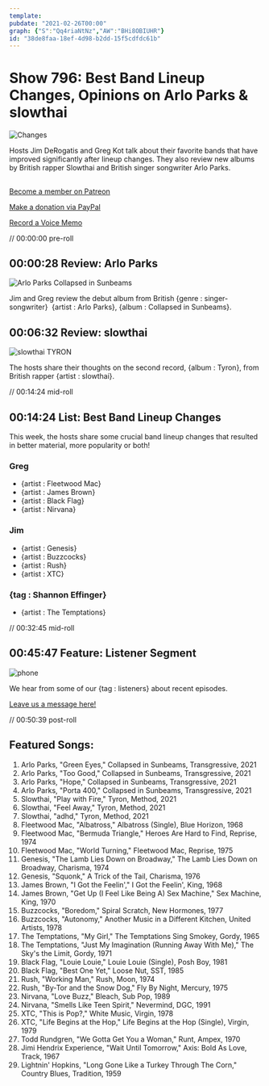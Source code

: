 ```yaml
---
template: 
pubdate: "2021-02-26T00:00"
graph: {"S":"Qq4riaNtNz","AW":"BHi8OBIUHR"}
id: "38de8faa-18ef-4d98-b2dd-15f5cdfdc61b"
---
```






# Show 796: Best Band Lineup Changes, Opinions on Arlo Parks & slowthai

![Changes](https://static.soundopinions.org/images/2021/changes.jpeg)

Hosts Jim DeRogatis and Greg Kot talk about their favorite bands that have improved significantly after lineup changes. They also review new albums by British rapper Slowthai and British singer songwriter Arlo Parks. 



## 

[Become a member on Patreon](https://www.patreon.com/soundopinions)

[Make a donation via PayPal](https://bit.ly/36zIhZK) 

[Record a Voice Memo](https://www.micdropp.com/studio/5febf006eba45/) 

// 00:00:00 pre-roll



## 00:00:28 Review: Arlo Parks

![Arlo Parks Collapsed in Sunbeams](https://static.soundopinions.org/assets/796/S3.jpg)

Jim and Greg review the debut album from British {genre : singer-songwriter}  {artist : Arlo Parks}, {album : Collapsed in Sunbeams}.



## 00:06:32 Review: slowthai

![slowthai TYRON](https://static.soundopinions.org/assets/796/AW12.jpg)

The hosts share their thoughts on the second record, {album : Tyron}, from British rapper {artist : slowthai}.

// 00:14:24 mid-roll



## 00:14:24 List: Best Band Lineup Changes

This week, the hosts share some crucial band lineup changes that resulted in better material, more popularity or both!


### Greg

- {artist : Fleetwood Mac}
- {artist : James Brown}
- {artist : Black Flag}
- {artist : Nirvana}


### Jim

- {artist : Genesis}
- {artist : Buzzcocks}
- {artist : Rush}
- {artist : XTC}


### {tag : Shannon Effinger}

- {artist : The Temptations}

// 00:32:45 mid-roll



## 00:45:47 Feature: Listener Segment

![phone](https://static.soundopinions.org/images/2021/untitled-design.jpeg)

We hear from some of our {tag : listeners} about recent episodes.

[Leave us a message here!](https://micdropp.com/studio/5febf006eba45/)

// 00:50:39 post-roll



## Featured Songs:

1. Arlo Parks, "Green Eyes," Collapsed in Sunbeams, Transgressive, 2021
2. Arlo Parks, "Too Good," Collapsed in Sunbeams, Transgressive, 2021
3. Arlo Parks, "Hope," Collapsed in Sunbeams, Transgressive, 2021
4. Arlo Parks, "Porta 400," Collapsed in Sunbeams, Transgressive, 2021
5. Slowthai, "Play with Fire," Tyron, Method, 2021
6. Slowthai, "Feel Away," Tyron, Method, 2021
7. Slowthai, "adhd," Tyron, Method, 2021
8. Fleetwood Mac, "Albatross," Albatross (Single), Blue Horizon, 1968
9. Fleetwood Mac, "Bermuda Triangle," Heroes Are Hard to Find, Reprise, 1974
10. Fleetwood Mac, "World Turning," Fleetwood Mac, Reprise, 1975
11. Genesis, "The Lamb Lies Down on Broadway," The Lamb Lies Down on Broadway, Charisma, 1974
12. Genesis, "Squonk," A Trick of the Tail, Charisma, 1976
13. James Brown, "I Got the Feelin'," I Got the Feelin', King, 1968
14. James Brown, "Get Up (I Feel Like Being A) Sex Machine," Sex Machine, King, 1970
15. Buzzcocks, "Boredom," Spiral Scratch, New Hormones, 1977
16. Buzzcocks, "Autonomy," Another Music in a Different Kitchen, United Artists, 1978
17. The Temptations, "My Girl," The Temptations Sing Smokey, Gordy, 1965
18. The Temptations, "Just My Imagination (Running Away With Me)," The Sky's the Limit, Gordy, 1971
19. Black Flag, "Louie Louie," Louie Louie (Single), Posh Boy, 1981
20. Black Flag, "Best One Yet," Loose Nut, SST, 1985
21. Rush, "Working Man," Rush, Moon, 1974
22. Rush, "By-Tor and the Snow Dog," Fly By Night, Mercury, 1975
23. Nirvana, "Love Buzz," Bleach, Sub Pop, 1989
24. Nirvana, "Smells Like Teen Spirit," Nevermind, DGC, 1991
25. XTC, "This is Pop?," White Music, Virgin, 1978
26. XTC, "Life Begins at the Hop," Life Begins at the Hop (Single), Virgin, 1979
27. Todd Rundgren, "We Gotta Get You a Woman," Runt, Ampex, 1970
28. Jimi Hendrix Experience, "Wait Until Tomorrow," Axis: Bold As Love, Track, 1967
29. Lightnin' Hopkins, "Long Gone Like a Turkey Through The Corn," Country Blues, Tradition, 1959
